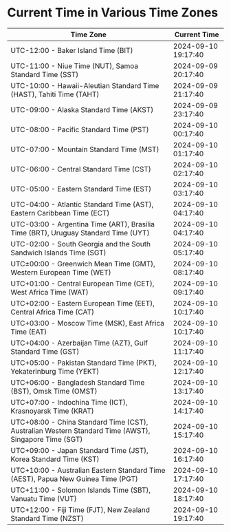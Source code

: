 # Current Time in Various Time Zones

| Time Zone | Current Time |
|-----------|--------------|
| UTC-12:00 - Baker Island Time (BIT) | 2024-09-10 19:17:40 |
| UTC-11:00 - Niue Time (NUT), Samoa Standard Time (SST) | 2024-09-09 20:17:40 |
| UTC-10:00 - Hawaii-Aleutian Standard Time (HAST), Tahiti Time (TAHT) | 2024-09-09 21:17:40 |
| UTC-09:00 - Alaska Standard Time (AKST) | 2024-09-09 23:17:40 |
| UTC-08:00 - Pacific Standard Time (PST) | 2024-09-10 00:17:40 |
| UTC-07:00 - Mountain Standard Time (MST) | 2024-09-10 01:17:40 |
| UTC-06:00 - Central Standard Time (CST) | 2024-09-10 02:17:40 |
| UTC-05:00 - Eastern Standard Time (EST) | 2024-09-10 03:17:40 |
| UTC-04:00 - Atlantic Standard Time (AST), Eastern Caribbean Time (ECT) | 2024-09-10 04:17:40 |
| UTC-03:00 - Argentina Time (ART), Brasília Time (BRT), Uruguay Standard Time (UYT) | 2024-09-10 04:17:40 |
| UTC-02:00 - South Georgia and the South Sandwich Islands Time (SGT) | 2024-09-10 05:17:40 |
| UTC±00:00 - Greenwich Mean Time (GMT), Western European Time (WET) | 2024-09-10 08:17:40 |
| UTC+01:00 - Central European Time (CET), West Africa Time (WAT) | 2024-09-10 09:17:40 |
| UTC+02:00 - Eastern European Time (EET), Central Africa Time (CAT) | 2024-09-10 10:17:40 |
| UTC+03:00 - Moscow Time (MSK), East Africa Time (EAT) | 2024-09-10 10:17:40 |
| UTC+04:00 - Azerbaijan Time (AZT), Gulf Standard Time (GST) | 2024-09-10 11:17:40 |
| UTC+05:00 - Pakistan Standard Time (PKT), Yekaterinburg Time (YEKT) | 2024-09-10 12:17:40 |
| UTC+06:00 - Bangladesh Standard Time (BST), Omsk Time (OMST) | 2024-09-10 13:17:40 |
| UTC+07:00 - Indochina Time (ICT), Krasnoyarsk Time (KRAT) | 2024-09-10 14:17:40 |
| UTC+08:00 - China Standard Time (CST), Australian Western Standard Time (AWST), Singapore Time (SGT) | 2024-09-10 15:17:40 |
| UTC+09:00 - Japan Standard Time (JST), Korea Standard Time (KST) | 2024-09-10 16:17:40 |
| UTC+10:00 - Australian Eastern Standard Time (AEST), Papua New Guinea Time (PGT) | 2024-09-10 17:17:40 |
| UTC+11:00 - Solomon Islands Time (SBT), Vanuatu Time (VUT) | 2024-09-10 18:17:40 |
| UTC+12:00 - Fiji Time (FJT), New Zealand Standard Time (NZST) | 2024-09-10 19:17:40 |
